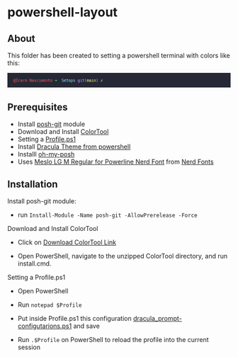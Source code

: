 # powershell-layout


## About

This folder has been created to setting a powershell terminal
with colors like this:

![MyPowershell][img-mypowershell]


## Prerequisites

- Install [posh-git](https://github.com/dahlbyk/posh-git) module
- Download and Install [ColorTool](https://github.com/microsoft/terminal/releases/tag/1904.29002)
- Setting a [Profile.ps1](https://ss64.com/ps/syntax-profile.html)
- Install [Dracula Theme from powershell](https://github.com/dracula/powershell/blob/master/INSTALL.md)
- Installl [oh-my-posh](https://github.com/JanDeDobbeleer/oh-my-posh)
- Uses [Meslo LG M Regular for Powerline Nerd Font](https://github.com/ryanoasis/nerd-fonts/releases/download/v2.1.0/Meslo.zip) from [Nerd Fonts](https://www.nerdfonts.com/font-downloads)

## Installation

Install posh-git module:

- run `Install-Module -Name posh-git -AllowPrerelease -Force`



Download and Install ColorTool 

- Click on [Download ColorTool Link](https://raw.githubusercontent.com/waf/dracula-cmd/master/dist/ColorTool.zip)

- Open PowerShell, navigate to the unzipped ColorTool directory, and run install.cmd.



Setting a Profile.ps1

- Open PowerShell 

- Run `notepad $Profile`

- Put inside Profile.ps1 this configuration [dracula_prompt-configutarions.ps1](https://github.com/dracula/powershell/blob/master/theme/dracula-prompt-configuration.ps1) and save

- Run `.$Profile` on PowerShell to reload the profile into the current session


[img-mypowershell]: img/mypowershell.png